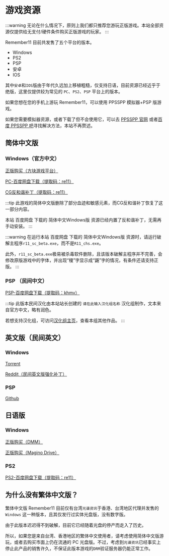 # 游戏资源

:::warning
无论在什么情况下，原则上我们都只推荐您游玩正版游戏。本站全部资源仅提供给无支付/硬件条件购买正版游戏的玩家。
:::

Remember11 目前共发售了五个平台的版本。

- Windows
- PS2
- PSP
- 安卓
- IOS

其中`安卓`和`IOS`版由于年代久远加上移植粗糙，仅支持日语，目前资源已经近乎于绝版，这里仅提供较为常见的 `PC`、`PS2`、`PSP` 平台上的版本。

如果您想在您的手机上游玩 Remember11，可以使用 PPSSPP 模拟器+PSP 版游戏。

如果您需要模拟器资源，或者下载了但不会使用它，可以去 [PPSSPP 官网][] 或者[百度 PPSSPP 吧][]寻找解决方法，本站不再赘述。

## 简体中文版

### Windows（官方中文）

[正版购买（方块游戏平台）][]

[PC-百度网盘下载（提取码：re11）][]

[CG反和谐补丁（提取码：re11）][]

:::tip
此游戏的简体中文版删除了部分血迹和敏感元素，而CG反和谐补丁恢复了这一部分内容。

本站 百度网盘 下载的 简体中文Windows版 资源已经内置了反和谐补丁，无需再手动安装。
:::

:::warning
在运行本站 百度网盘 下载的 简体中文Windows版 资源时，请运行破解主程序`r11_sc_beta.exe`，而不是`R11_chs.exe`。

此外，`r11_sc_beta.exe`极易被杀毒软件删除，且该版本破解主程序并不完善，会修改原版游戏中的字体，并出现“榎”字显示成“鼷”字的情况，有条件还请支持正版。
:::

### PSP （民间中文）

[PSP-百度网盘下载（提取码：khmv）][]

:::tip
此版本民间汉化由本站站长创建的 `请在此输入汉化组名称` 汉化组制作，文本来自官方中文，略有润色。

若想支持汉化组，可访问[汉化组主页](https://fantrans.remember11.com/)，查看本组其他作品。
:::

## 英文版（民间英文）

### Windows

[Torrent][]

[Reddit（民间英文版强化补丁）][]

### PSP

[Github][]

## 日语版

### Windows

[正版购买（DMM）][]

[正版购买（Magino Drive）][]

### PS2

[PS2-百度网盘下载（提取码：re11）][]

## 为什么没有繁体中文版？

繁体中文版 Remember11 目前仅有台湾`光谱资讯`于香港、台湾地区代理并发售的 `Windows` 这一种版本，且其仅发行过实体光盘版，没有数字版。

由于此版本迟迟得不到破解，目前它已经随着光盘的停产而走入了历史。

所以，如果您是来自台湾、香港地区的繁体中文使用者，请考虑使用简体中文版游玩，或者去购买市面上仍在流通的 PC 光盘版。不过，考虑到`光谱资讯`已经事实上停止此产品的销售许久，不保证此版本游戏的`DRM`验证服务器仍能正常工作。

[正版购买（方块游戏平台）]: https://store.cubejoy.com/html/en/store/goodsdetail/detail195.html
[PPSSPP 官网]: https://www.ppsspp.org/
[百度 PPSSPP 吧]: https://tieba.baidu.com/f?kw=ppsspp
[PC-百度网盘下载（提取码：re11）]: https://pan.baidu.com/s/1kcVNBki1RP44bynATIWSmw
[CG反和谐补丁（提取码：re11）]: https://pan.baidu.com/s/1qstZ_BB7gC0hYJ-4kPa0Bw?pwd=re11
[PSP-百度网盘下载（提取码：khmv）]: https://pan.baidu.com/s/1ZbNI8hkXGTegPcN8WU4Ivg?pwd=khmv
[Torrent]: https://nyaa.si/view/362761
[Reddit（民间英文版强化补丁）]: https://www.reddit.com/r/InfinitySeries/comments/mbk11z/remember11_gestalt_edition_repost/?utm_source=reddit&utm_medium=usertext&utm_name=InfinitySeries&utm_content=t3_1d1u1c8
[Github]: https://github.com/dreambottle/R11-psp-english
[正版购买（DMM）]: https://dlsoft.dmm.com/detail/images_0009/
[正版购买（Magino Drive）]: http://maginodrive.jp/category/5PB/MGS014.html
[PS2-百度网盘下载（提取码：re11）]: https://pan.baidu.com/s/1P7k_TwKTvJqf26yZdY3QpQ?pwd=re11
